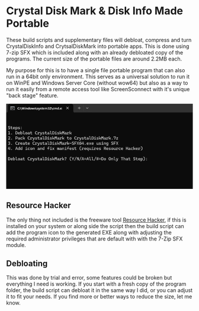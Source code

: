 # Crystal Disk Mark & Disk Info Made Portable
These build scripts and supplementary files will debloat, compress and turn CrystalDiskInfo and CrytsalDiskMark into portable apps. This is done using 7-zip SFX which is included along with an already debloated copy of the programs. The current size of the portable files are around 2.2MB each.

My purpose for this is to have a single file portable program that can also run in a 64bit only environment. This serves as a universal solution to run it on WinPE and Windows Server Core (without wow64) but also as a way to run it easily from a remote access tool like ScreenSconnect with it's unique "back stage" feature.

<p align="center">
  <img src="https://raw.githubusercontent.com/jmclaren7/crystaldisk-sfx/master/Extra/screenshot1.png?raw=true">
</p>

## Resource Hacker
The only thing not included is the freeware tool [Resource Hacker](https://www.angusj.com/resourcehacker/), if this is installed on your system or along side the script then the build script can add the program icon to the generated EXE along with adjusting the required administrator privileges that are default with with the 7-Zip SFX module.

## Debloating
This was done by trial and error, some features could be broken but everything I need is working. If you start with a fresh copy of the program folder, the build script can debloat it in the same way I did, or you can adjust it to fit your needs. If you find more or better ways to reduce the size, let me know.